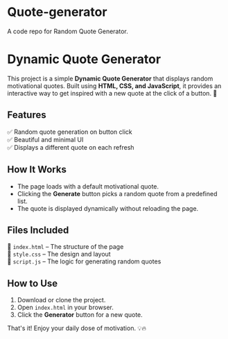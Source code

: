 # Quote-generator
A code repo for Random Quote Generator.
# Dynamic Quote Generator

This project is a simple **Dynamic Quote Generator** that displays random motivational quotes. Built using **HTML, CSS, and JavaScript**, it provides an interactive way to get inspired with a new quote at the click of a button. 🚀

## Features
✅ Random quote generation on button click  
✅ Beautiful and minimal UI  
✅ Displays a different quote on each refresh  

## How It Works
- The page loads with a default motivational quote.  
- Clicking the **Generate** button picks a random quote from a predefined list.  
- The quote is displayed dynamically without reloading the page.  

## Files Included
📌 `index.html` – The structure of the page  
📌 `style.css` – The design and layout  
📌 `script.js` – The logic for generating random quotes  

## How to Use
1. Download or clone the project.
2. Open `index.html` in your browser.
3. Click the **Generator** button for a new quote.

That's it! Enjoy your daily dose of motivation. 💡🔥

